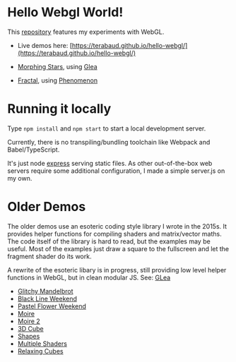 # Hello Webgl World!

This [repository](https://github.com/terabaud/hello-webgl/) features my experiments with WebGL.

 * Live demos here: [https://terabaud.github.io/hello-webgl/](https://terabaud.github.io/hello-webgl/)

 * [Morphing Stars](morphing-stars/), using [Glea](lib/glea/)
 * [Fractal](fractal/), using [Phenomenon](https://github.com/vaneenige/phenomenon/)

# Running it locally

Type `npm install` and `npm start` to start a local development server. 

Currently, there is no transpiling/bundling toolchain like Webpack and Babel/TypeScript.

It's just node [express](https://expressjs.com) serving static files. As other out-of-the-box web servers require some additional configuration, I made a simple server.js on my own. 

# Older Demos

The older demos use an esoteric coding style library I wrote in the 2015s. It provides helper functions for compiling shaders and matrix/vector maths. The code itself of the library is hard to read, but the examples may be useful. Most of the examples just draw a square to the fullscreen and let the fragment shader do its work.

A rewrite of the esoteric libary is in progress, still providing low level helper functions in WebGL, but in clean modular JS. See: [GLea](lib/glea/)

* [Glitchy Mandelbrot](fractal.html)
* [Black Line Weekend](blacklineweekend.html)
* [Pastel Flower Weekend](pastelflowerweekend.html)
* [Moire](moire.html)
* [Moire 2](moire2.html)
* [3D Cube](hello-3d.html)
* [Shapes](shapes.html)
* [Multiple Shaders](multiple-shaders.html)
* [Relaxing Cubes](relaxing-cubes)
